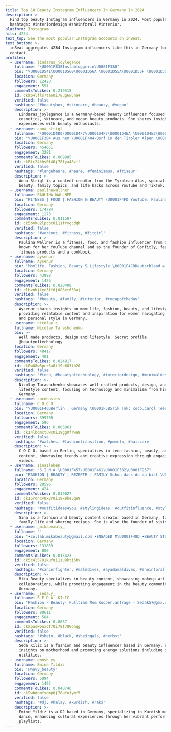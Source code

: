 ```yaml
---
title: Top 10 Beauty Instagram Influencers In Germany In 2024
description: >-
  Find top beauty Instagram influencers in Germany in 2024. Most popular
  hashtags: #interiordesign #sheinforall #interior.
platform: Instagram
hits: 4234
text_top: See the most popular Instagram accounts on inBeat.
text_bottom: >-
  inBeat aggregates 4234 Instagram influencers like this in Germany for you to
  contact.
profiles:
  - username: lindaras_joylegance
    fullname: "\U0001F338Instabloggerin\U0001F338"
    bio: "\U0001D541\U0001D560\U0001D56A \U0001D55A\U0001D55F \U0001D554\U0001D560\U0001D564\U0001D55E\U0001D556\U0001D565\U0001D55A\U0001D554 \U0001D55D\U0001D560\U0001D567\U0001D556 \U0001D565\U0001D560 \U0001D565\U0001D563\U0001D56A \U0001D55F\U0001D556\U0001D568 \U0001D565\U0001D559\U0001D55A\U0001D55F\U0001D558\U0001D564 \U0001D472\U0001D490\U0001D490\U0001D491\U0001D486\U0001D493\U0001D482\U0001D495\U0001D48A\U0001D490\U0001D48F/\U0001D468\U0001D48F\U0001D487\U0001D493\U0001D482\U0001D488\U0001D486\U0001D48F \U0001D491\U0001D486\U0001D493 \U0001D46B\U0001D474 \U0001D490\U0001D485\U0001D486\U0001D493 \U0001D46C\U0001D48E\U0001D482\U0001D48A\U0001D48D #beauty"
    location: Germany
    followers: 12420
    engagement: 551
    commentsToLikes: 0.219518
    id: ckap4lfls7ta60i78ug6w5na4
    verified: false
    hashtags: '#beautybox, #skincare, #beauty, #vegan'
    description: >-
      Lindaras_joylegance is a Germany-based beauty influencer focused on
      cosmetics, skincare, and vegan beauty products. She shares insights and
      experiences with beauty enthusiasts.
  - username: anna_strigl
    fullname: "\U0001D4D0\U0001D4F7\U0001D4F7\U0001D4EA \U0001D4E2\U0001D4FD\U0001D4FB\U0001D4F2\U0001D4F0\U0001D4F5 ☀️"
    bio: "\U0001F3D4️ Aus nem \U0001F404-Dorf in den Tiroler Alpen \U0001F493 Beauty, Familie & Hacks \U0001F3AC 1 Million auf YouTube, über 2 Millionen auf TikTok \U0001F4E7management@astrigl.com"
    location: Germany
    followers: 454651
    engagement: 3281
    commentsToLikes: 0.009985
    id: ck8tc24khy0f40j78fya48zff
    verified: false
    hashtags: '#langehaare, #haare, #feminismus, #friseur'
    description: >-
      Anna Strigl is a content creator from the Tyrolean Alps, specializing in
      beauty, family topics, and life hacks across YouTube and TikTok.
  - username: paulinawallner
    fullname: PAULINA WALLNER
    bio: "FITNESS | FOOD | FASHION & BEAUTY \U0001F4FD YouTube: Paulina Wallner (+350.000 Abos) ❤️ Founder @confitly ✨ Meine Marke (Fitness Produkte & Kochbuch):"
    location: Germany
    followers: 174794
    engagement: 1273
    commentsToLikes: 0.011507
    id: ck5byku2lpcbx0i11frygcdqh
    verified: false
    hashtags: '#workout, #fitness, #fitgirl'
    description: >-
      Paulina Wallner is a fitness, food, and fashion influencer from Germany,
      known for her YouTube channel and as the founder of Confitly, featuring
      fitness products and a cookbook.
  - username: aysenurr
    fullname: Aysenur
    bio: "Momlife, Fashion, Beauty & Lifestyle \U0001F4CDDeutschland ✉️: aysenur@elevensocial.de"
    location: Germany
    followers: 43998
    engagement: 1426
    commentsToLikes: 0.028408
    id: clbvnhjkee3ff0j086et653aj
    verified: false
    hashtags: '#beauty, #family, #interior, #recapoftheday'
    description: >-
      Aysenur shares insights on mom life, fashion, beauty, and lifestyle,
      providing relatable content and inspiration for women navigating family
      and personal style in Germany.
  - username: nicolay.t
    fullname: Nicolay Tarashchenko
    bio: >-
      Well made products, design and lifestyle. Secret profile
      @beautyoftechnology
    location: Germany
    followers: 48417
    engagement: 401
    commentsToLikes: 0.024917
    id: ck0w08w5pcz6a0i19e683th20
    verified: false
    hashtags: '#tech, #beautyoftechnology, #interiordesign, #minimaldesk'
    description: >-
      Nicolay Tarashchenko showcases well-crafted products, design, and
      lifestyle content, focusing on technology and minimalism from his base in
      Germany.
  - username: cocobasics
    fullname: C O C O
    bio: "\U0001F4CDBerlin , Germany \U0001F3B5Tik Tok: coco.carol Teen | Fashion | Beauty | Dance"
    location: Germany
    followers: 399708
    engagement: 596
    commentsToLikes: 0.003861
    id: ck14lbqmxtuwc0i19gg0frwa8
    verified: false
    hashtags: '#watches, #fashiontransition, #pomelo, #haircare'
    description: >-
      C O C O, based in Berlin, specializes in teen fashion, beauty, and dance
      content, showcasing trends and creative expression through engaging
      videos.
  - username: sinasleben
    fullname: "S I N A \U0001F457\U0001F461\U0001F382\U0001F957"
    bio: "FASHION | BEAUTY | REZEPTE | FAMILY Schön dass du da bist \U0001F917 Lass dich inspirieren & PIMP mit ✨ ✌-fache Jungsmama Gründerin von @sisina.de"
    location: Germany
    followers: 28596
    engagement: 424
    commentsToLikes: 0.019027
    id: ck15roncv8xyr0i19x9be3qe9
    verified: false
    hashtags: '#outfitideas4you, #stylingideas, #outfitinfluence, #stylingreels'
    description: >-
      Sina is a fashion and beauty content creator based in Germany, focusing on
      family life and sharing recipes. She is also the founder of sisina.de.
  - username: _mikabeauty_
    fullname: ''
    bio: "•collab.mikabeauty@gmail.com •ENGAGED M\U0001F48D •BEAUTY STUDIO\U0001F484 @mika.work"
    location: Germany
    followers: 131839
    engagement: 800
    commentsToLikes: 0.015423
    id: ck5c4l5781kuf0i11u8ktj5bv
    verified: false
    hashtags: '#cancerfighter, #maledives, #ayadamaldives, #sheinforall'
    description: >-
      Mika Beauty specializes in beauty content, showcasing makeup artistry and
      collaborations, while promoting engagement in the beauty community from
      Germany.
  - username: _seda.y_
    fullname: S E D A  KILIC
    bio: "Fashion - Beauty- Fulltime Mom Kooper.anfrage - Sedak57@gmx.de Energiemaklerin @optima_solution_kassel Strom/Gas ~ Solar Vertriebsp. Pro Aqua \U0001F4CDMA"
    location: Germany
    followers: 80611
    engagement: 584
    commentsToLikes: 0.0657
    id: ckapaswpnxcf70i78f780ohqg
    verified: false
    hashtags: '#shein, #black, #sheingals, #herbst'
    description: >-
      Seda Kilic is a fashion and beauty influencer based in Germany, sharing
      insights on motherhood and promoting energy solutions including solar and
      utilities.
  - username: emosh_yy
    fullname: Emine Yildiz
    bio: '@havy_beauty'
    location: Germany
    followers: 5094
    engagement: 1492
    commentsToLikes: 0.040746
    id: ck9whdnmfxdmp0j78afo1ymf5
    verified: false
    hashtags: '#dj, #halay, #kurdish, #raks'
    description: >-
      Emine Yildiz is a DJ based in Germany, specializing in Kurdish music and
      dance, enhancing cultural experiences through her vibrant performances and
      playlists.
---
```


